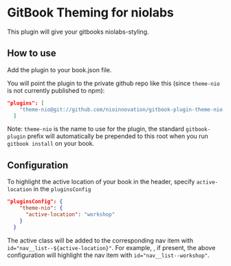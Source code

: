 GitBook Theming for niolabs
==============

This plugin will give your gitbooks niolabs-styling.

## How to use

Add the plugin to your book.json file.

You will point the plugin to the private github repo like this (since `theme-nio` is not currently published to npm):

```json
"plugins": [
    "theme-nio@git://github.com/nioinnovation/gitbook-plugin-theme-nio.git"
  ]
```

Note: `theme-nio` is the name to use for the plugin, the standard `gitbook-plugin` prefix will automatically be prepended to this root when you run `gitbook install` on your book.

## Configuration

To highlight the active location of your book in the header, specify `active-location` in the `pluginsConfig`

```json
"pluginsConfig": {
    "theme-nio": {
      "active-location": "workshop"
    }
  }
```

The active class will be added to the corresponding nav item with `id="nav__list--${active-location}"`. For example, , if present, the above configuration will highlight the nav item with `id="nav__list--workshop"`.
